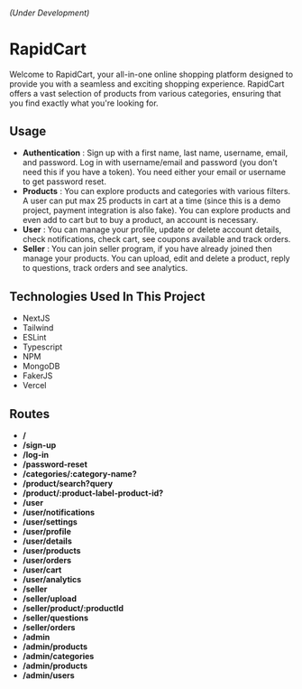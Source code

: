 ###### *(Under Development)*
# RapidCart
Welcome to RapidCart, your all-in-one online shopping platform designed to provide you with a seamless and exciting shopping experience. RapidCart offers a vast selection of products from various categories, ensuring that you find exactly what you're looking for.
## Usage
- **Authentication** : Sign up with a first name, last name, username, email, and password. Log in with username/email and password (you don't need this if you have a token). You need either your email or username to get password reset.
- **Products** : You can explore products and categories with various filters. A user can put max 25 products in cart at a time (since this is a demo project, payment integration is also fake). You can explore products and even add to cart but to buy a product, an account is necessary.
- **User** : You can manage your profile, update or delete account details, check notifications, check cart, see coupons available and track orders.
- **Seller** : You can join seller program, if you have already joined then manage your products. You can upload, edit and delete a product, reply to questions, track orders and see analytics.
## Technologies Used In This Project
- NextJS
- Tailwind
- ESLint
- Typescript
- NPM
- MongoDB
- FakerJS
- Vercel
## Routes
- **/**
- **/sign-up**
- **/log-in**
- **/password-reset**
- **/categories/:category-name?**
- **/product/search?query**
- **/product/:product-label-product-id?**
- **/user**
- **/user/notifications**
- **/user/settings**
- **/user/profile**
- **/user/details**
- **/user/products**
- **/user/orders**
- **/user/cart**
- **/user/analytics**
- **/seller**
- **/seller/upload**
- **/seller/product/:productId**
- **/seller/questions**
- **/seller/orders**
- **/admin**
- **/admin/products**
- **/admin/categories**
- **/admin/products**
- **/admin/users**